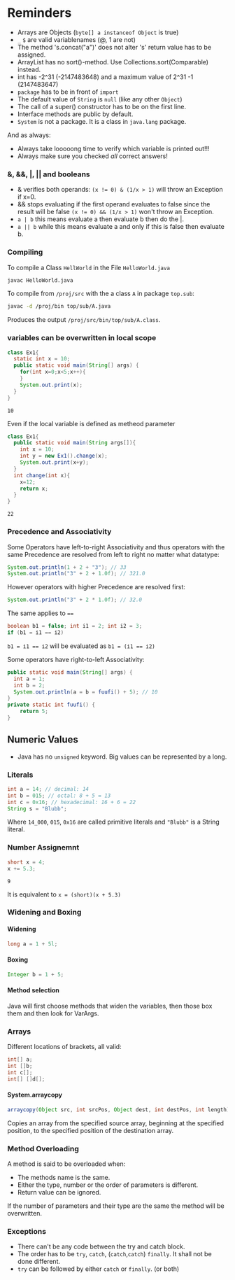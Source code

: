 # Reminders

  * Arrays are Objects (`byte[] a instanceof Object` is true)
  * `_` `$` are valid variablenames (@, 1 are not)
  * The method 's.concat("a")' does not alter 's' return value has to be assigned.
  * ArrayList has no sort()-method. Use Collections.sort(Comparable) instead.
  * int has  -2^31 (-2147483648) and a maximum value of  2^31 -1 (2147483647)
  * `package` has to be in front of `import`
  * The default value of `String` is `null` (like any other `Object`)
  * The call of a super() constructor has to be on the first line.
  * Interface methods are public by default.
  * `System` is not a package. It is a class in `java.lang` package.

And as always:
  * Always take looooong time to verify which variable is printed out!!!
  * Always make sure you checked *all* correct answers!


  ### &, &&, |, || and booleans
  * & verifies both operands: `(x != 0) & (1/x > 1)` will throw an Exception if x=0.
  * && stops evaluating if the first operand evaluates to false since the result will be false `(x != 0) && (1/x > 1)` won't throw an Exception.
  * `a | b` this means evaluate a then evaluate b then do the |.
  * `a || b`  while this means evaluate a and only if this is false then evaluate b.

### Compiling
To compile a Class `HellWorld` in the File `HelloWorld.java`

```bash
javac HelloWorld.java
```
To compile from `/proj/src` with the a class `A` in package `top.sub`:

```bash
javac -d /proj/bin top/sub/A.java
```
Produces the output `/proj/src/bin/top/sub/A.class`.

### variables can be overwritten in local scope

```java
class Ex1{
  static int x = 10;  
  public static void main(String[] args) {
    for(int x=0;x<5;x++){
    }
    System.out.print(x);
  }
}
```
`10`

Even if the local variable is defined as metheod parameter

```java
class Ex1{
  public static void main(String args[]){
    int x = 10;
    int y = new Ex1().change(x);
    System.out.print(x+y);
  }
  int change(int x){
    x=12;
    return x;
  }
}
```
`22`

### Precedence and Associativity

Some Operators have left-to-right Associativity and thus operators with the same Precedence are resolved from left to right no matter what datatype:
```java
System.out.println(1 + 2 + "3"); // 33
System.out.println("3" + 2 + 1.0f); // 321.0
```

However operators with higher Precedence are resolved first:
```java
System.out.println("3" + 2 * 1.0f); // 32.0
```

The same applies to `==`

```java
boolean b1 = false; int i1 = 2; int i2 = 3;
if (b1 = i1 == i2)
```

`b1 = i1 == i2` will be evaluated as `b1 = (i1 == i2)`

Some operators have right-to-left Associativity:

```java
public static void main(String[] args) {
  int a = 1;
  int b = 2;
  System.out.println(a = b = fuufi() + 5); // 10
}
private static int fuufi() {
	return 5;
}
```

## Numeric Values

 * Java has no `unsigned` keyword. Big values can be represented by a long.

### Literals

```java
int a = 14; // decimal: 14
int b = 015; // octal: 8 + 5 = 13
int c = 0x16; // hexadecimal: 16 + 6 = 22
String s = "Blubb";
```

Where `14_000`, `015`, `0x16` are called primitive literals and `"Blubb"` is a String literal.

### Number Assignemnt

```java
short x = 4; 
x += 5.3;
```  
`9` 

It is equivalent to  `x = (short)(x + 5.3)`

### Widening and Boxing
#### Widening
```java
long a = 1 + 5l;
```

#### Boxing
```java
Integer b = 1 + 5;
```
#### Method selection
Java will first choose methods that widen the variables, then those box them and then look for VarArgs.

### Arrays
Different locations of brackets, all valid:
```java
int[] a;
int []b;
int c[];
int[] []d[];
```



#### System.arraycopy

```java
arraycopy(Object src, int srcPos, Object dest, int destPos, int length)
```

Copies an array from the specified source array, beginning at the specified position, to the specified position of the destination array.

### Method Overloading

A method is said to be overloaded when:

 * The methods name is the same.
 * Either the type, number or the order of parameters is different.
 * Return value can be ignored.
 
If the number of parameters and their type are the same the method will be overwritten.


### Exceptions
  * There can't be any code between the try and catch block.
  * The order has to be `try`, `catch`, (`catch`,`catch`) `finally`. It shall not be done different.
  * `try` can be followed by either `catch` or `finally`. (or both)